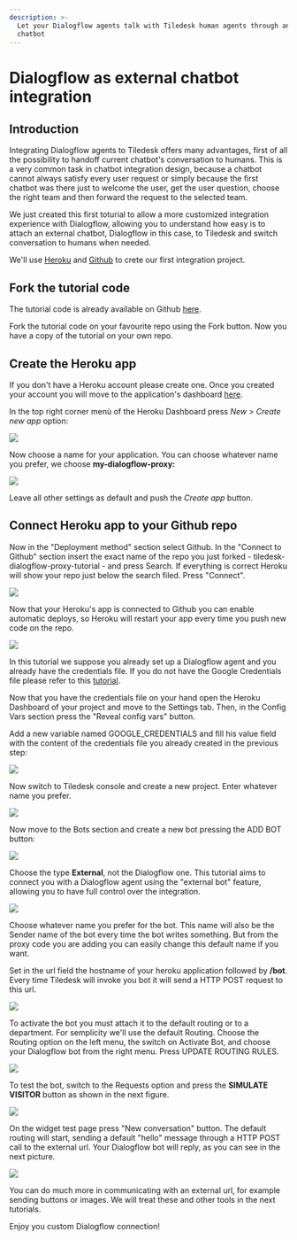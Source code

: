 ```yaml
---
description: >-
  Let your Dialogflow agents talk with Tiledesk human agents through an externl
  chatbot
---
```


# Dialogflow as external chatbot integration

## Introduction

Integrating Dialogflow agents to Tiledesk offers many advantages, first of all the possibility to handoff current chatbot's conversation to humans. This is a very common task in chatbot integration design, because a chatbot cannot always satisfy every user request or simply because the first chatbot was there just to welcome the user, get the user question, choose the right team and then forward the request to the selected team.

We just created this first toturial to allow a more customized integration experience with Dialogflow, allowing you to understand how easy is to attach an external chatbot, Dialogflow in this case, to Tiledesk and switch conversation to humans when needed.

We'll use [Heroku](https://www.heroku.com/) and [Github](https://github.com/) to crete our first integration project.

## Fork the tutorial code

The tutorial code is already available on Github [here](https://github.com/Tiledesk/tiledesk-dialogflow-proxy-tutorial).

Fork the tutorial code on your favourite repo using the Fork button. Now you have a copy of the tutorial on your own repo.

## Create the Heroku app

If you don't have a Heroku account please create one. Once you created your account you will move to the application's dashboard [here](https://dashboard.heroku.com/apps).

In the top right corner menù of the Heroku Dashboard press _New_ &gt; _Create new app_ option:

![](../../.gitbook/assets/image%20%28105%29.png)

Now choose a name for your application. You can choose whatever name you prefer, we choose **my-dialogflow-proxy:**

![](../../.gitbook/assets/image%20%2863%29.png)

Leave all other settings as default and push the _Create app_ button.

## Connect Heroku app to your Github repo

Now in the "Deployment method" section select Github. In the "Connect to Github" section insert the exact name of the repo you just forked - tiledesk-dialogflow-proxy-tutorial - and press Search. If everything is correct Heroku will show your repo just below the search filed. Press "Connect".

![](../../.gitbook/assets/image%20%2883%29.png)

Now that your Heroku's app is connected to Github you can enable automatic deploys, so Heroku will restart your app every time you push new code on the repo.

 

![](../../.gitbook/assets/image%20%2868%29.png)

In this tutorial we suppose you already set up a Dialogflow agent and you already have the credentials file. If you do not have the Google Credentials file please refer to this [tutorial](generate-dialgoflow-google-credentials-file.md).

Now that you have the credentials file on your hand open the Heroku Dashboard of your project and move to the Settings tab. Then, in the Config Vars section press the "Reveal config vars" button.

Add a new variable named GOOGLE\_CREDENTIALS and fill his value field with the content of the credentials file you already created in the previous step:

![](../../.gitbook/assets/image%20%2832%29.png)

Now switch to Tiledesk console and create a new project. Enter whatever name you prefer.

![](../../.gitbook/assets/image%20%2845%29.png)

Now move to the Bots section and create a new bot pressing the ADD BOT button:

![](../../.gitbook/assets/image%20%2846%29.png)

Choose the type **External**, not the Dialogflow one. This tutorial aims to connect you with a Dialogflow agent using the "external bot" feature, allowing you to have full control over the integration.

![](../../.gitbook/assets/image%20%2872%29.png)

Choose whatever name you prefer for the bot. This name will also be the Sender name of the bot every time the bot writes something. But from the proxy code you are adding you can easily change this default name if you want.

Set in the url field the hostname of your heroku application followed by **/bot**. Every time Tiledesk will invoke you bot it will send a HTTP POST request to this url.

![](../../.gitbook/assets/image%20%2897%29.png)

To activate the bot you must attach it to the default routing or to a department. For semplicity we'll use the default Routing. Choose the Routing option on the left menu, the switch on Activate Bot, and choose your Dialogflow bot from the right menu. Press UPDATE ROUTING RULES.

![](../../.gitbook/assets/image%20%2857%29.png)

To test the bot, switch to the Requests option and press the **SIMULATE VISITOR** button as shown in the next figure.

![](../../.gitbook/assets/image%20%2856%29.png)

On the widget test page press "New conversation" button. The default routing will start, sending a default "hello" message through a HTTP POST call to the external url. Your Dialogflow bot will reply, as you can see in the next picture.

![](../../.gitbook/assets/image%20%2871%29.png)

You can do much more in communicating with an external url, for example sending buttons or images. We will treat these and other tools in the next tutorials.

Enjoy you custom Dialogflow connection!



